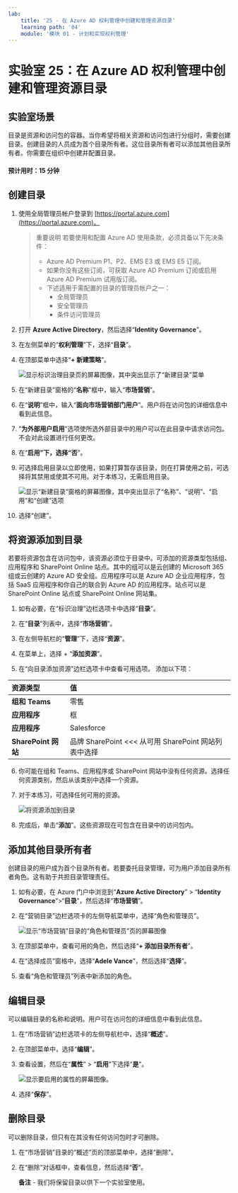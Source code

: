 ```yaml
---
lab:
    title: '25 - 在 Azure AD 权利管理中创建和管理资源目录'
    learning path: '04'
    module: '模块 01 - 计划和实现权利管理'
---
```


# 实验室 25：在 Azure AD 权利管理中创建和管理资源目录

## 实验室场景

目录是资源和访问包的容器。当你希望将相关资源和访问包进行分组时，需要创建目录。创建目录的人员成为首个目录所有者。这位目录所有者可以添加其他目录所有者。你需要在组织中创建并配置目录。

#### 预计用时：15 分钟

## 创建目录

1. 使用全局管理员帐户登录到 [https://portal.azure.com](https://portal.azure.com)。

    >重要说明
    >若要使用和配置 Azure AD 使用条款，必须具备以下先决条件：
    >
    >- Azure AD Premium P1、P2、EMS E3 或 EMS E5 订阅。
    >- 如果你没有这些订阅，可获取 Azure AD Premium 订阅或启用 Azure AD Premium 试用版订阅。
    >- 下述适用于需配置的目录的管理员帐户之一：
    >    - 全局管理员
    >    - 安全管理员
    >    - 条件访问管理员

1. 打开 **Azure Active Directory**，然后选择“**Identity Governance**”。

1. 在左侧菜单的“**权利管理**”下，选择“**目录**”。

1. 在顶部菜单中选择“**+ 新建策略**”。

    ![显示标识治理目录页的屏幕图像，其中突出显示了“新建目录”菜单](./media/lp4-mod1-identity-governance-new-catalog.png)

1. 在“新建目录”窗格的“**名称**”框中，输入“**市场营销**”。

1. 在“**说明**”框中，输入“**面向市场营销部门用户**”。用户将在访问包的详细信息中看到此信息。

1. “**为外部用户启用**”选项使所选外部目录中的用户可以在此目录中请求访问包。不会对此设置进行任何更改。

1. 在“**启用”下，选择“否**”。

1. 可选择启用目录以立即使用，如果打算暂存该目录，则在打算使用之前，可选择将其禁用或使其不可用。对于本练习，无需启用目录。

    ![显示“新建目录”窗格的屏幕图像，其中突出显示了“名称”、“说明”、“启用”和“创建”选项](./media/lp4-mod1-new-catalog-marketing.png)

1. 选择“创建”。

## 将资源添加到目录

若要将资源包含在访问包中，该资源必须位于目录中。可添加的资源类型包括组、应用程序和 SharePoint Online 站点。其中的组可以是云创建的 Microsoft 365 组或云创建的 Azure AD 安全组。应用程序可以是 Azure AD 企业应用程序，包括 SaaS 应用程序和你自己的联合到 Azure AD 的应用程序。站点可以是 SharePoint Online 站点或 SharePoint Online 网站集。

1. 如有必要，在“标识治理”边栏选项卡中选择“**目录**”。

2. 在“**目录**”列表中，选择“**市场营销**”。

3. 在左侧导航栏的“**管理**”下，选择“**资源**”。

4. 在菜单上，选择 + “**添加资源**”。

5. 在“向目录添加资源”边栏选项卡中查看可用选项。  添加以下项：

| 资源类型 | 值 |
| :------------- | :---------- |
|  **组和 Teams** | 零售 |
|  **应用程序** | 框 |
|  **应用程序** | Salesforce |
|  **SharePoint 网站** | 品牌 SharePoint <<< 从可用 SharePoint 网站列表中选择 |

6. 你可能在组和 Teams、应用程序或 SharePoint 网站中没有任何资源。选择任何资源类别，然后从该类别中选择一个资源。

7. 对于本练习，可选择任何可用的资源。

    ![将资源添加到目录](./media/catalog-add-resources.png)

8. 完成后，单击“**添加**”。这些资源现在可包含在目录中的访问包内。

## 添加其他目录所有者

创建目录的用户成为首个目录所有者。若要委托目录管理，可为用户添加目录所有者角色。这有助于共担目录管理责任。

1. 如有必要，在 Azure 门户中浏览到“**Azure Active Directory**” > “**Identity Governance**”>“**目录**”，然后选择“**市场营销**”。

2. 在“营销目录”边栏选项卡的左侧导航菜单中，选择“角色和管理员”。

    ![显示“市场营销”目录的“角色和管理员”页的屏幕图像](./media/lp4-mod1-catalog-roles-and-admins.png)

3. 在顶部菜单中，查看可用的角色，然后选择“**+ 添加目录所有者**”。

4. 在“选择成员”窗格中，选择“**Adele Vance**”，然后选择“**选择**”。

5. 查看“角色和管理员”列表中新添加的角色。

## 编辑目录

可以编辑目录的名称和说明。用户可在访问包的详细信息中看到此信息。

1. 在“市场营销”边栏选项卡的左侧导航栏中，选择“**概述**”。

2. 在顶部菜单中，选择“**编辑**”。

3. 查看设置，然后在“**属性**” > “**启用**”下选择“**是**”。

    ![显示要启用的属性的屏幕图像。](./media/lp4-mod1-edit-marketing-catalog.png)

4. 选择“**保存**”。

## 删除目录

可以删除目录，但只有在其没有任何访问包时才可删除。

1. 在“市场营销”目录的“概述”页的顶部菜单中，选择“删除”。

2. 在“删除”对话框中，查看信息，然后选择“**否**”。

    **备注** - 我们将保留目录以供下一个实验室使用。

